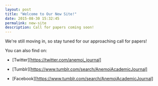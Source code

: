 ```yaml
---
layout: post
title: "Welcome to Our New Site!"
date: 2015-08-30 15:32:45
permalink: new-site
description: Call for papers coming soon!
---
```

We're still moving in, so stay tuned for our approaching call for papers!

You can also find on:

* [Twitter][https://twitter.com/anemoi_journal]

* [Tumblr][https://www.tumblr.com/search/AnemoiAcademicJournal]

* [Facebook][https://www.tumblr.com/search/AnemoiAcademicJournal]
